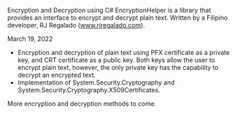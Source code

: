 Encryption and Decryption using C#
EncryptionHelper is a library that provides an interface to encrypt and decrypt plain text. Written by a Filipino developer, RJ Regalado (www.rjregalado.com).

March 19, 2022

- Encryption and decryption of plain text using PFX certificate as a private key, and CRT certificate as a public key. Both keys allow the user to encrypt plain text, however, the only private key has the capability to decrypt an encrypted text.
- Implementation of System.Security.Cryptography and System.Security.Cryptography.X509Certificates.


More encryption and decryption methods to come.
